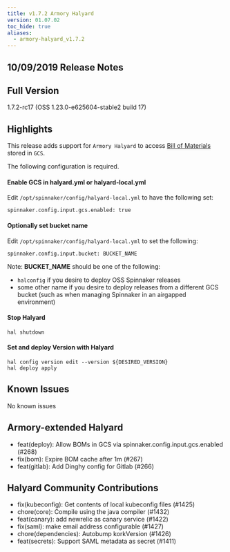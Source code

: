 ```yaml
---
title: v1.7.2 Armory Halyard
version: 01.07.02
toc_hide: true
aliases:
  - armory-halyard_v1.7.2
---
```


## 10/09/2019 Release Notes

## Full Version
1.7.2-rc17 (OSS 1.23.0-e625604-stable2 build 17)

## Highlights
This release adds support for `Armory Halyard` to access [Bill of Materials](https://www.spinnaker.io/reference/halyard/#bill-of-materials) stored in `GCS`.

The following configuration is required.

#### Enable GCS in halyard.yml or halyard-local.yml

Edit `/opt/spinnaker/config/halyard-local.yml` to have the following set:

    spinnaker.config.input.gcs.enabled: true

#### Optionally set bucket name

Edit `/opt/spinnaker/config/halyard-local.yml` to set the following:

    spinnaker.config.input.bucket: BUCKET_NAME

Note: **BUCKET_NAME** should be one of the following:
* `halconfig` if you desire to deploy OSS Spinnaker releases
* some other name if you desire to deploy releases from a different GCS bucket (such as when managing Spinnaker in an airgapped environment)


#### Stop Halyard
```
hal shutdown
```

#### Set and deploy Version with Halyard

```
hal config version edit --version ${DESIRED_VERSION}
hal deploy apply
```

## Known Issues
No known issues

## Armory-extended Halyard
 - feat(deploy): Allow BOMs in GCS via spinnaker.config.input.gcs.enabled (#268)
 - fix(bom): Expire BOM cache after 1m (#267)
 - feat(gitlab): Add Dinghy config for Gitlab (#266)

##  Halyard Community Contributions
 - fix(kubeconfig): Get contents of local kubeconfig files (#1425)
 - chore(core): Compile using the java compiler (#1432)
 - feat(canary): add newrelic as canary service (#1422)
 - fix(saml): make email address configurable (#1427)
 - chore(dependencies): Autobump korkVersion (#1426)
 - feat(secrets): Support SAML metadata as secret (#1411)
